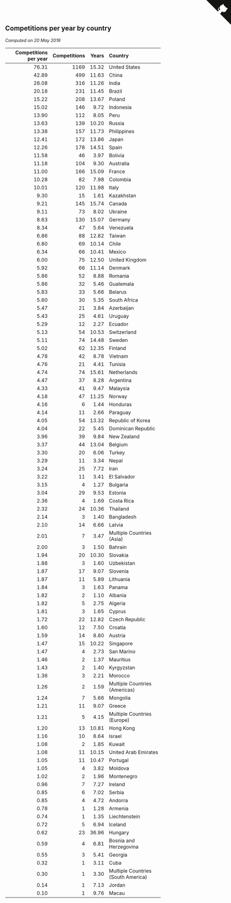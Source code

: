 ## Competitions per year by country

*Computed on 20 May 2019*

| Competitions per year | Competitions | Years | Country |
| ---: | ---: | ---: | :--- |
| 76.31 | 1169 | 15.32 | United States |
| 42.89 | 499 | 11.63 | China |
| 28.08 | 316 | 11.26 | India |
| 20.18 | 231 | 11.45 | Brazil |
| 15.22 | 208 | 13.67 | Poland |
| 15.02 | 146 | 9.72 | Indonesia |
| 13.90 | 112 | 8.05 | Peru |
| 13.63 | 139 | 10.20 | Russia |
| 13.38 | 157 | 11.73 | Philippines |
| 12.41 | 172 | 13.86 | Japan |
| 12.26 | 178 | 14.51 | Spain |
| 11.58 | 46 | 3.97 | Bolivia |
| 11.18 | 104 | 9.30 | Australia |
| 11.00 | 166 | 15.09 | France |
| 10.28 | 82 | 7.98 | Colombia |
| 10.01 | 120 | 11.98 | Italy |
| 9.30 | 15 | 1.61 | Kazakhstan |
| 9.21 | 145 | 15.74 | Canada |
| 9.11 | 73 | 8.02 | Ukraine |
| 8.63 | 130 | 15.07 | Germany |
| 8.34 | 47 | 5.64 | Venezuela |
| 6.86 | 88 | 12.82 | Taiwan |
| 6.80 | 69 | 10.14 | Chile |
| 6.34 | 66 | 10.41 | Mexico |
| 6.00 | 75 | 12.50 | United Kingdom |
| 5.92 | 66 | 11.14 | Denmark |
| 5.86 | 52 | 8.88 | Romania |
| 5.86 | 32 | 5.46 | Guatemala |
| 5.83 | 33 | 5.66 | Belarus |
| 5.60 | 30 | 5.35 | South Africa |
| 5.47 | 21 | 3.84 | Azerbaijan |
| 5.43 | 25 | 4.61 | Uruguay |
| 5.29 | 12 | 2.27 | Ecuador |
| 5.13 | 54 | 10.53 | Switzerland |
| 5.11 | 74 | 14.48 | Sweden |
| 5.02 | 62 | 12.35 | Finland |
| 4.78 | 42 | 8.78 | Vietnam |
| 4.76 | 21 | 4.41 | Tunisia |
| 4.74 | 74 | 15.61 | Netherlands |
| 4.47 | 37 | 8.28 | Argentina |
| 4.33 | 41 | 9.47 | Malaysia |
| 4.18 | 47 | 11.25 | Norway |
| 4.16 | 6 | 1.44 | Honduras |
| 4.14 | 11 | 2.66 | Paraguay |
| 4.05 | 54 | 13.32 | Republic of Korea |
| 4.04 | 22 | 5.45 | Dominican Republic |
| 3.96 | 39 | 9.84 | New Zealand |
| 3.37 | 44 | 13.04 | Belgium |
| 3.30 | 20 | 6.06 | Turkey |
| 3.29 | 11 | 3.34 | Nepal |
| 3.24 | 25 | 7.72 | Iran |
| 3.22 | 11 | 3.41 | El Salvador |
| 3.15 | 4 | 1.27 | Bulgaria |
| 3.04 | 29 | 9.53 | Estonia |
| 2.36 | 4 | 1.69 | Costa Rica |
| 2.32 | 24 | 10.36 | Thailand |
| 2.14 | 3 | 1.40 | Bangladesh |
| 2.10 | 14 | 6.66 | Latvia |
| 2.01 | 7 | 3.47 | Multiple Countries (Asia) |
| 2.00 | 3 | 1.50 | Bahrain |
| 1.94 | 20 | 10.30 | Slovakia |
| 1.88 | 3 | 1.60 | Uzbekistan |
| 1.87 | 17 | 9.07 | Slovenia |
| 1.87 | 11 | 5.89 | Lithuania |
| 1.84 | 3 | 1.63 | Panama |
| 1.82 | 2 | 1.10 | Albania |
| 1.82 | 5 | 2.75 | Algeria |
| 1.81 | 3 | 1.65 | Cyprus |
| 1.72 | 22 | 12.82 | Czech Republic |
| 1.60 | 12 | 7.50 | Croatia |
| 1.59 | 14 | 8.80 | Austria |
| 1.47 | 15 | 10.22 | Singapore |
| 1.47 | 4 | 2.73 | San Marino |
| 1.46 | 2 | 1.37 | Mauritius |
| 1.43 | 2 | 1.40 | Kyrgyzstan |
| 1.36 | 3 | 2.21 | Morocco |
| 1.26 | 2 | 1.59 | Multiple Countries (Americas) |
| 1.24 | 7 | 5.66 | Mongolia |
| 1.21 | 11 | 9.07 | Greece |
| 1.21 | 5 | 4.15 | Multiple Countries (Europe) |
| 1.20 | 13 | 10.81 | Hong Kong |
| 1.16 | 10 | 8.64 | Israel |
| 1.08 | 2 | 1.85 | Kuwait |
| 1.08 | 11 | 10.15 | United Arab Emirates |
| 1.05 | 11 | 10.47 | Portugal |
| 1.05 | 4 | 3.82 | Moldova |
| 1.02 | 2 | 1.96 | Montenegro |
| 0.96 | 7 | 7.27 | Ireland |
| 0.85 | 6 | 7.02 | Serbia |
| 0.85 | 4 | 4.72 | Andorra |
| 0.78 | 1 | 1.28 | Armenia |
| 0.74 | 1 | 1.35 | Liechtenstein |
| 0.72 | 5 | 6.94 | Iceland |
| 0.62 | 23 | 36.96 | Hungary |
| 0.59 | 4 | 6.81 | Bosnia and Herzegovina |
| 0.55 | 3 | 5.41 | Georgia |
| 0.32 | 1 | 3.11 | Cuba |
| 0.30 | 1 | 3.30 | Multiple Countries (South America) |
| 0.14 | 1 | 7.13 | Jordan |
| 0.10 | 1 | 9.76 | Macau |


<a href="https://github.com/jonatanklosko/wca_statistics" class="github-corner" aria-label="View source on Github"><svg width="80" height="80" viewBox="0 0 250 250" style="fill:#151513; color:#fff; position: absolute; top: 0; border: 0; right: 0;" aria-hidden="true"><path d="M0,0 L115,115 L130,115 L142,142 L250,250 L250,0 Z"></path><path d="M128.3,109.0 C113.8,99.7 119.0,89.6 119.0,89.6 C122.0,82.7 120.5,78.6 120.5,78.6 C119.2,72.0 123.4,76.3 123.4,76.3 C127.3,80.9 125.5,87.3 125.5,87.3 C122.9,97.6 130.6,101.9 134.4,103.2" fill="currentColor" style="transform-origin: 130px 106px;" class="octo-arm"></path><path d="M115.0,115.0 C114.9,115.1 118.7,116.5 119.8,115.4 L133.7,101.6 C136.9,99.2 139.9,98.4 142.2,98.6 C133.8,88.0 127.5,74.4 143.8,58.0 C148.5,53.4 154.0,51.2 159.7,51.0 C160.3,49.4 163.2,43.6 171.4,40.1 C171.4,40.1 176.1,42.5 178.8,56.2 C183.1,58.6 187.2,61.8 190.9,65.4 C194.5,69.0 197.7,73.2 200.1,77.6 C213.8,80.2 216.3,84.9 216.3,84.9 C212.7,93.1 206.9,96.0 205.4,96.6 C205.1,102.4 203.0,107.8 198.3,112.5 C181.9,128.9 168.3,122.5 157.7,114.1 C157.9,116.9 156.7,120.9 152.7,124.9 L141.0,136.5 C139.8,137.7 141.6,141.9 141.8,141.8 Z" fill="currentColor" class="octo-body"></path></svg></a><style>.github-corner:hover .octo-arm{animation:octocat-wave 560ms ease-in-out}@keyframes octocat-wave{0%,100%{transform:rotate(0)}20%,60%{transform:rotate(-25deg)}40%,80%{transform:rotate(10deg)}}@media (max-width:500px){.github-corner:hover .octo-arm{animation:none}.github-corner .octo-arm{animation:octocat-wave 560ms ease-in-out}}</style>
